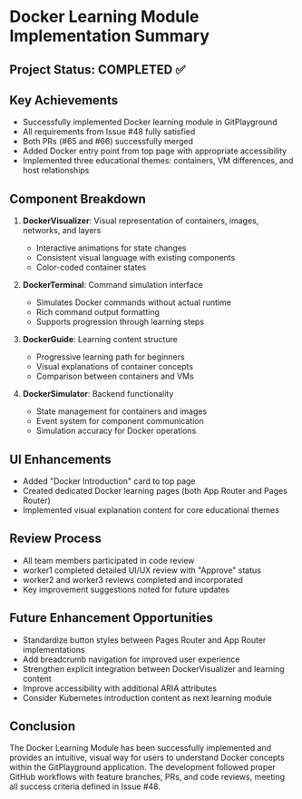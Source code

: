 # Docker Learning Module Implementation Summary

## Project Status: COMPLETED ✅

## Key Achievements
- Successfully implemented Docker learning module in GitPlayground
- All requirements from Issue #48 fully satisfied
- Both PRs (#65 and #66) successfully merged
- Added Docker entry point from top page with appropriate accessibility
- Implemented three educational themes: containers, VM differences, and host relationships

## Component Breakdown
1. **DockerVisualizer**: Visual representation of containers, images, networks, and layers
   - Interactive animations for state changes
   - Consistent visual language with existing components
   - Color-coded container states

2. **DockerTerminal**: Command simulation interface
   - Simulates Docker commands without actual runtime
   - Rich command output formatting
   - Supports progression through learning steps

3. **DockerGuide**: Learning content structure
   - Progressive learning path for beginners
   - Visual explanations of container concepts
   - Comparison between containers and VMs

4. **DockerSimulator**: Backend functionality
   - State management for containers and images
   - Event system for component communication
   - Simulation accuracy for Docker operations

## UI Enhancements
- Added "Docker Introduction" card to top page
- Created dedicated Docker learning pages (both App Router and Pages Router)
- Implemented visual explanation content for core educational themes

## Review Process
- All team members participated in code review
- worker1 completed detailed UI/UX review with "Approve" status
- worker2 and worker3 reviews completed and incorporated
- Key improvement suggestions noted for future updates

## Future Enhancement Opportunities
- Standardize button styles between Pages Router and App Router implementations
- Add breadcrumb navigation for improved user experience
- Strengthen explicit integration between DockerVisualizer and learning content
- Improve accessibility with additional ARIA attributes
- Consider Kubernetes introduction content as next learning module

## Conclusion
The Docker Learning Module has been successfully implemented and provides an intuitive, visual way for users to understand Docker concepts within the GitPlayground application. The development followed proper GitHub workflows with feature branches, PRs, and code reviews, meeting all success criteria defined in Issue #48.